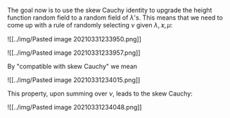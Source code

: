The goal now is to use the skew Cauchy identity to upgrade the height function random field to a random field of $\lambda$'s. This means that we need to come up with a rule of randomly selecting $\nu$ given $\lambda, \varkappa,\mu$:

![[../img/Pasted image 20210331233950.png]]

![[../img/Pasted image 20210331233957.png]]

By "compatible with skew Cauchy" we mean

![[../img/Pasted image 20210331234015.png]]

This property, upon summing over $\nu$, leads to the skew Cauchy:

![[../img/Pasted image 20210331234048.png]]